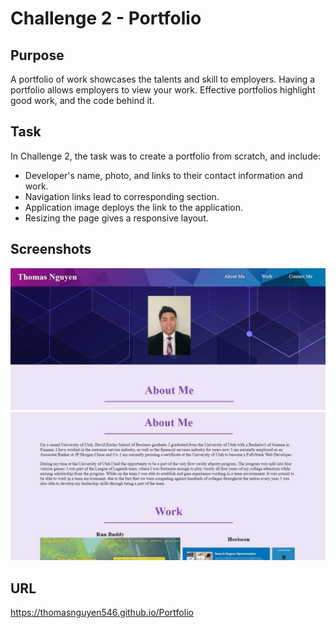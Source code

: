 # Challenge 2 - Portfolio

## Purpose

A portfolio of work showcases the talents and skill to employers. Having a portfolio allows employers to view your work. Effective portfolios highlight good work, and the code behind it.

## Task
In Challenge 2, the task was to create a portfolio from scratch, and include:
- Developer's name, photo, and links to their contact information and work.
- Navigation links lead to corresponding section.
- Application image deploys the link to the application.
- Resizing the page gives a responsive layout.

## Screenshots

![](assets/images/PortfolioScreenshot.jpg)
![](assets/images/PortfolioScreenshot2.jpg)

## URL
https://thomasnguyen546.github.io/Portfolio